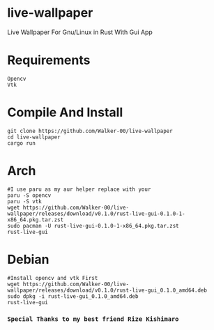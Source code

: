 # live-wallpaper
Live Wallpaper For Gnu/Linux in Rust With Gui App

# Requirements
```
Opencv
Vtk
```

# Compile And Install
```
git clone https://github.com/Walker-00/live-wallpaper
cd live-wallpaper
cargo run
```

# Arch
```
#I use paru as my aur helper replace with your
paru -S opencv
paru -S vtk
wget https://github.com/Walker-00/live-wallpaper/releases/download/v0.1.0/rust-live-gui-0.1.0-1-x86_64.pkg.tar.zst
sudo pacman -U rust-live-gui-0.1.0-1-x86_64.pkg.tar.zst
rust-live-gui
```

# Debian
```
#Install opencv and vtk First
wget https://github.com/Walker-00/live-wallpaper/releases/download/v0.1.0/rust-live-gui_0.1.0_amd64.deb
sudo dpkg -i rust-live-gui_0.1.0_amd64.deb
rust-live-gui
```

<h3><code>Special Thanks to my best friend Rize Kishimaro</code></h3>
